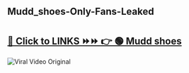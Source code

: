 
 ## Mudd_shoes-Only-Fans-Leaked

# <h2><a href="https://clipsfans.com/Mudd_shoes&ref=git">🔗 Click to LINKS ⏩⏩ 👉 🟢 Mudd shoes </a></h2>

<a href="https://clipsfans.com/Mudd_shoes&ref=git" rel="nofollow" data-target="animated-image.originalLink"><img src="https://i.ibb.co.com/xMMVF88/686577567.gif" alt="Viral Video Original" style="max-width: 100%; display: inline-block;" data-target="animated-image.originalImage"></a>
